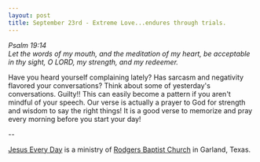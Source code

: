 ```yaml
---
layout: post
title: September 23rd - Extreme Love...endures through trials.
---
```


_Psalm 19:14  
Let the words of my mouth, and the meditation of my heart, be
acceptable in thy sight, O LORD, my strength, and my redeemer._

Have you heard yourself complaining lately? Has sarcasm and
negativity flavored your conversations? Think about some of
yesterday's conversations. Guilty!! This can easily become a pattern
if you aren't mindful of your speech. Our verse is actually a prayer
to God for strength and wisdom to say the right things! It is a good
verse to memorize and pray every morning before you start your day!

 --

<a href=http://jesuseveryday.net>Jesus Every Day</a> is a ministry of <a href=http://rodgersbaptist.net>Rodgers Baptist Church</a> in Garland, Texas.
